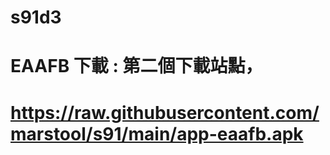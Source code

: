 # s91d3

# EAAFB 下載 : 第二個下載站點，

# https://raw.githubusercontent.com/marstool/s91/main/app-eaafb.apk

